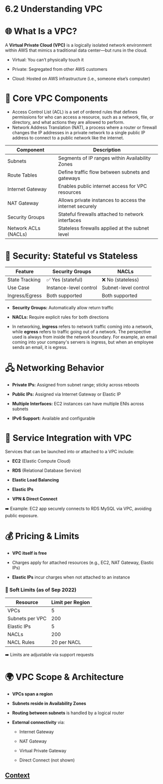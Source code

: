 # 6.2 Understanding VPC 
 
 # 🌐 What Is a VPC?
A **Virtual Private Cloud (VPC)** is a logically isolated network environment within AWS that mimics a traditional data center—but runs in the cloud.

* Virtual: You can’t physically touch it

* Private: Segregated from other AWS customers

* Cloud: Hosted on AWS infrastructure (i.e., someone else’s computer)

# 🧱 Core VPC Components
*  Access Control List (ACL) is a set of ordered rules that defines permissions for who can access a resource, such as a network, file, or directory, and what actions they are allowed to perform.
*  Network Address Translation (NAT), a process where a router or firewall changes the IP addresses in a private network to a single public IP address to connect to a public network like the internet.
 
 | Component            | Description                                                       |
|----------------------|-------------------------------------------------------------------|
| Subnets              | Segments of IP ranges within Availability Zones                   |
| Route Tables         | Define traffic flow between subnets and gateways                  |
| Internet Gateway     | Enables public internet access for VPC resources                  |
| NAT Gateway          | Allows private instances to access the internet securely          |
| Security Groups      | Stateful firewalls attached to network interfaces                 |
| Network ACLs (NACLs) | Stateless firewalls applied at the subnet level                   |


# 🔐 Security: Stateful vs Stateless

| Feature         | Security Groups        | NACLs                   |
|-----------------|------------------------|--------------------------|
| State Tracking  | ✅ Yes (stateful)       | ❌ No (stateless)        |
| Use Case        | Instance-level control | Subnet-level control     |
| Ingress/Egress  | Both supported         | Both supported           |


* **Security Groups:** Automatically allow return traffic

* **NACLs:** Require explicit rules for both directions
* In networking, **ingress** refers to network traffic coming into a network, while **egress** refers to traffic going out of a network. The perspective used is always from inside the network boundary. For example, an email coming into your company's servers is ingress, but when an employee sends an email, it is egress. 

# 🖧 Networking Behavior
* **Private IPs:** Assigned from subnet range; sticky across reboots

* **Public IPs:** Assigned via Internet Gateway or Elastic IP

* **Multiple Interfaces:** EC2 instances can have multiple ENIs across subnets

* **IPv6 Support:** Available and configurable

# 🔌 Service Integration with VPC
Services that can be launched into or attached to a VPC include:

* **EC2** (Elastic Compute Cloud)

* **RDS** (Relational Database Service)

* **Elastic Load Balancing**

* **Elastic IPs**

* **VPN & Direct Connect**

➡️ Example: EC2 app securely connects to RDS MySQL via VPC, avoiding public exposure.

# 💰 Pricing & Limits
* **VPC itself is free**

* Charges apply for attached resources (e.g., EC2, NAT Gateway, Elastic IPs)

* **Elastic IPs** incur charges when not attached to an instance

### 🔢 Soft Limits (as of Sep 2022)

| Resource           | Limit per Region     |
|--------------------|----------------------|
| VPCs               | 5                    |
| Subnets per VPC    | 200                  |
| Elastic IPs        | 5                    |
| NACLs              | 200                  |
| NACL Rules         | 20 per NACL          |

➡️ Limits are adjustable via support requests

# 🌍 VPC Scope & Architecture
* **VPCs span a region**

* **Subnets reside in Availability Zones**

* **Routing between subnets** is handled by a logical router

* **External connectivity** via:

    - Internet Gateway

    - NAT Gateway

    - Virtual Private Gateway

    - Direct Connect (not shown)

 
 ## [Context](./../context.md)
